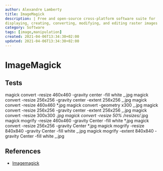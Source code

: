 ```yaml
---
author: Alexandre Lamberty
title: ImageMagick 
description: | Free and open-source cross-platform software suite for
displaying, creating, converting, modifying, and editing raster images
category: Software
tags: [image,manipulation]
created: 2021-04-06T13:34:30+02:00
updated: 2021-04-06T13:34:30+02:00
---
```


# ImageMagick

## Tests

magick convert -resize 460x460 -gravity center -fill white _.jpg
magick convert -resize 256x256 -gravity center -extent 256x256 _.jpg
magick convert -resize 460x460 \*.jpg
magick convert -geometry x300 _.jpg
magick convert -resize 256x256 -gravity center -extent 256x256 _.jpg
magick convert -resize 300x300 _.jpg
magick convert -resize 50% /resizes/_.jpg
magick mogrify -resize 460x460 -gravity Center -fill white \*.jpg
magick convert -resize 256x256 -gravity Center \*.jpg
magick mogrify -resize 840x840 -gravity Center -fill white _.jpg
magick mogrify -extent 840x840 -gravity Center -fill white _.jpg

## References

- [Imagemagick](http://www.imagemagick.org/script/index.php)

